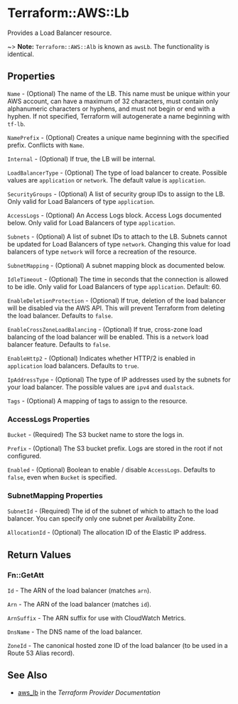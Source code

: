 # Terraform::AWS::Lb

Provides a Load Balancer resource.

~> **Note:** `Terraform::AWS::Alb` is known as `awsLb`. The functionality is identical.

## Properties

`Name` - (Optional) The name of the LB. This name must be unique within your AWS account, can have a maximum of 32 characters, must contain only alphanumeric characters or hyphens, and must not begin or end with a hyphen. If not specified, Terraform will autogenerate a name beginning with `tf-lb`.

`NamePrefix` - (Optional) Creates a unique name beginning with the specified prefix. Conflicts with `Name`.

`Internal` - (Optional) If true, the LB will be internal.

`LoadBalancerType` - (Optional) The type of load balancer to create. Possible values are `application` or `network`. The default value is `application`.

`SecurityGroups` - (Optional) A list of security group IDs to assign to the LB. Only valid for Load Balancers of type `application`.

`AccessLogs` - (Optional) An Access Logs block. Access Logs documented below. Only valid for Load Balancers of type `application`.

`Subnets` - (Optional) A list of subnet IDs to attach to the LB. Subnets cannot be updated for Load Balancers of type `network`. Changing this value for load balancers of type `network` will force a recreation of the resource.

`SubnetMapping` - (Optional) A subnet mapping block as documented below.

`IdleTimeout` - (Optional) The time in seconds that the connection is allowed to be idle. Only valid for Load Balancers of type `application`. Default: 60.

`EnableDeletionProtection` - (Optional) If true, deletion of the load balancer will be disabled via the AWS API. This will prevent Terraform from deleting the load balancer. Defaults to `false`.

`EnableCrossZoneLoadBalancing` - (Optional) If true, cross-zone load balancing of the load balancer will be enabled. This is a `network` load balancer feature. Defaults to `false`.

`EnableHttp2` - (Optional) Indicates whether HTTP/2 is enabled in `application` load balancers. Defaults to `true`.

`IpAddressType` - (Optional) The type of IP addresses used by the subnets for your load balancer. The possible values are `ipv4` and `dualstack`.

`Tags` - (Optional) A mapping of tags to assign to the resource.

### AccessLogs Properties

`Bucket` - (Required) The S3 bucket name to store the logs in.

`Prefix` - (Optional) The S3 bucket prefix. Logs are stored in the root if not configured.

`Enabled` - (Optional) Boolean to enable / disable `AccessLogs`. Defaults to `false`, even when `Bucket` is specified.

### SubnetMapping Properties

`SubnetId` - (Required) The id of the subnet of which to attach to the load balancer. You can specify only one subnet per Availability Zone.

`AllocationId` - (Optional) The allocation ID of the Elastic IP address.


## Return Values

### Fn::GetAtt

`Id` - The ARN of the load balancer (matches `arn`).

`Arn` - The ARN of the load balancer (matches `id`).

`ArnSuffix` - The ARN suffix for use with CloudWatch Metrics.

`DnsName` - The DNS name of the load balancer.

`ZoneId` - The canonical hosted zone ID of the load balancer (to be used in a Route 53 Alias record).

## See Also

* [aws_lb](https://www.terraform.io/docs/providers/aws/r/lb.html) in the _Terraform Provider Documentation_